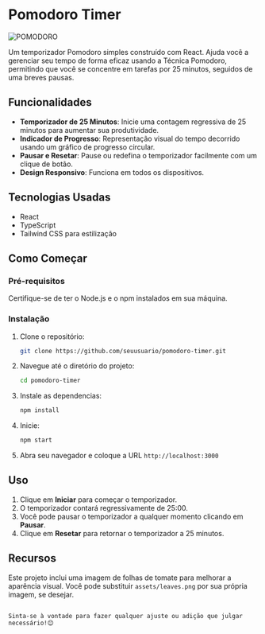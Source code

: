 # Pomodoro Timer

![POMODORO](https://github.com/user-attachments/assets/e6247a6a-c47c-4eaa-8d48-b6b44ff19502)

Um temporizador Pomodoro simples construído com React. Ajuda você a gerenciar seu tempo de forma eficaz usando a Técnica Pomodoro, permitindo que você se concentre em tarefas por 25 minutos, seguidos de uma breves pausas.

## Funcionalidades

- **Temporizador de 25 Minutos**: Inicie uma contagem regressiva de 25 minutos para aumentar sua produtividade.
- **Indicador de Progresso**: Representação visual do tempo decorrido usando um gráfico de progresso circular.
- **Pausar e Resetar**: Pause ou redefina o temporizador facilmente com um clique de botão.
- **Design Responsivo**: Funciona em todos os dispositivos.

## Tecnologias Usadas

- React
- TypeScript
- Tailwind CSS para estilização

## Como Começar

### Pré-requisitos

Certifique-se de ter o Node.js e o npm instalados em sua máquina.

### Instalação

1. Clone o repositório:
   ```bash
   git clone https://github.com/seuusuario/pomodoro-timer.git
2. Navegue até o diretório do projeto:
   ```bash
   cd pomodoro-timer
3. Instale as dependencias:
   ```bash
   npm install
4. Inicie:
   ```bash
   npm start
5. Abra seu navegador e coloque a URL `http://localhost:3000`

## Uso

1. Clique em **Iniciar** para começar o temporizador.
2. O temporizador contará regressivamente de 25:00.
3. Você pode pausar o temporizador a qualquer momento clicando em **Pausar**.
4. Clique em **Resetar** para retornar o temporizador a 25 minutos.

## Recursos

Este projeto inclui uma imagem de folhas de tomate para melhorar a aparência visual. Você pode substituir `assets/leaves.png` por sua própria imagem, se desejar.

```

Sinta-se à vontade para fazer qualquer ajuste ou adição que julgar necessário!😊
   
